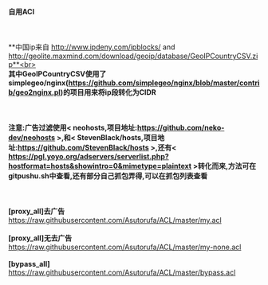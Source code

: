 **自用ACl**<br></br>
<br></br>
**中国ip来自 http://www.ipdeny.com/ipblocks/  and http://geolite.maxmind.com/download/geoip/database/GeoIPCountryCSV.zip**<br></br>
**其中GeoIPCountryCSV使用了simplegeo/nginx(https://github.com/simplegeo/nginx/blob/master/contrib/geo2nginx.pl)的项目用来将ip段转化为CIDR**<br></br>
<br></br>
**注意:广告过滤使用< neohosts,项目地址:https://github.com/neko-dev/neohosts >,和< StevenBlack/hosts,项目地址:https://github.com/StevenBlack/hosts >,还有< https://pgl.yoyo.org/adservers/serverlist.php?hostformat=hosts&showintro=0&mimetype=plaintext >转化而来,方法可在gitpushu.sh中查看,还有部分自己抓包弄得,可以在抓包列表查看**<br></br>
<br></br>
**[proxy_all]去广告** https://raw.githubusercontent.com/Asutorufa/ACL/master/my.acl<br></br>
**[proxy_all]无去广告** https://raw.githubusercontent.com/Asutorufa/ACL/master/my-none.acl<br></br>
**[bypass_all]** https://raw.githubusercontent.com/Asutorufa/ACL/master/bypass.acl<br></br>
